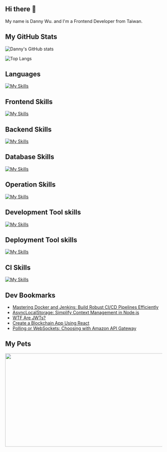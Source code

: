 
## Hi there 👋
My name is Danny Wu. and I'm a Frontend Developer from Taiwan.

## My GitHub Stats
![Danny's GitHub stats](https://github-readme-stats.vercel.app/api?username=danny101201&show_icons=true&count_private=true&theme=react)

![Top Langs](https://github-readme-stats.vercel.app/api/top-langs/?username=danny101201&layout=compact&theme=react)


## Languages
[![My Skills](https://skillicons.dev/icons?i=js,html,css,ts,react,nodejs)](https://skillicons.dev)

## Frontend Skills

[![My Skills](https://skillicons.dev/icons?i=react,materialui,tailwind,sass,bootstrap,redux,vite,nextjs)](https://skillicons.dev)

## Backend Skills

[![My Skills](https://skillicons.dev/icons?i=express,nodejs,graphql,nestjs)](https://skillicons.dev)

## Database Skills

[![My Skills](https://skillicons.dev/icons?i=mongodb,redis,mysql,postgres,prisma)](https://skillicons.dev)

## Operation Skills

[![My Skills](https://skillicons.dev/icons?i=docker,git,githubactions,linux,vim,nginx)](https://skillicons.dev)

## Development Tool skills

[![My Skills](https://skillicons.dev/icons?i=github,git,vscode,webpack)](https://skillicons.dev)

## Deployment Tool skills

[![My Skills](https://skillicons.dev/icons?i=vercel,netlify)](https://skillicons.dev)


## CI Skills

[![My Skills](https://skillicons.dev/icons?i=gitlab)](https://skillicons.dev)


## Dev Bookmarks
<!-- daily.dev BOOKMARKS:START -->
- [Mastering Docker and Jenkins: Build Robust CI/CD Pipelines Efficiently](https://app.daily.dev/posts/B3kVHiPzE?utm_source=rss&utm_medium=bookmarks&utm_campaign=NRtczkLiNqtGyKkglwy1k)
- [AsyncLocalStorage: Simplify Context Management in Node.js](https://app.daily.dev/posts/U6bLhardy?utm_source=rss&utm_medium=bookmarks&utm_campaign=NRtczkLiNqtGyKkglwy1k)
- [WTF Are JWTs?](https://app.daily.dev/posts/Ot7ZJeokZ?utm_source=rss&utm_medium=bookmarks&utm_campaign=NRtczkLiNqtGyKkglwy1k)
- [Create a Blockchain App Using React](https://app.daily.dev/posts/l6AUOMHQL?utm_source=rss&utm_medium=bookmarks&utm_campaign=NRtczkLiNqtGyKkglwy1k)
- [Polling or WebSockets: Choosing with Amazon API Gateway](https://app.daily.dev/posts/UTallGr4r?utm_source=rss&utm_medium=bookmarks&utm_campaign=NRtczkLiNqtGyKkglwy1k)
<!-- daily.dev BOOKMARKS:END -->

## My Pets

<a href="https://github.com/devxb/gitanimals">
<img
  src="https://render.gitanimals.org/farms/Danny101201"
  width="600"
  height="300"
/>
</a>
